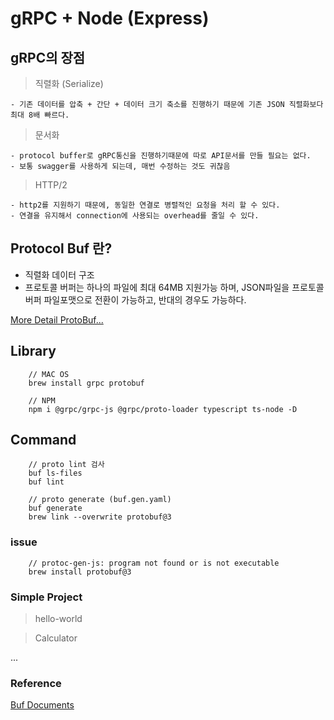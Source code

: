 # gRPC + Node (Express)

## gRPC의 장점

> 직렬화 (Serialize)

    - 기존 데이터를 압축 + 간단 + 데이터 크기 축소를 진행하기 때문에 기존 JSON 직렬화보다 최대 8배 빠르다.

> 문서화

    - protocol buffer로 gRPC통신을 진행하기때문에 따로 API문서를 만들 필요는 없다.
    - 보통 swagger를 사용하게 되는데, 매번 수정하는 것도 귀찮음

> HTTP/2

    - http2를 지원하기 때문에, 동일한 연결로 병렬적인 요청을 처리 할 수 있다.
    - 연결을 유지해서 connection에 사용되는 overhead를 줄일 수 있다.

## Protocol Buf 란?

- 직렬화 데이터 구조
- 프로토콜 버퍼는 하나의 파일에 최대 64MB 지원가능 하며, JSON파일을 프로토콜 버퍼 파일포맷으로 전환이 가능하고, 반대의 경우도 가능하다.

[More Detail ProtoBuf...](./proto/README.md)

## Library

```
    // MAC OS
    brew install grpc protobuf

    // NPM
    npm i @grpc/grpc-js @grpc/proto-loader typescript ts-node -D
```

## Command

```
    // proto lint 검사
    buf ls-files
    buf lint

    // proto generate (buf.gen.yaml)
    buf generate
    brew link --overwrite protobuf@3
```

### issue

```
    // protoc-gen-js: program not found or is not executable
    brew install protobuf@3
```

### Simple Project

> hello-world

> Calculator

...

### Reference

<div><a href="https://docs.buf.build/installation">Buf Documents</a></div>
